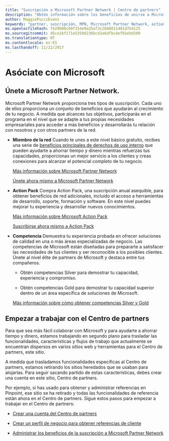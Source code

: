 ```yaml
---
title: "Suscripción a Microsoft Partner Network | Centro de partners"
description: "Obtén información sobre los beneficios de unirse a Microsoft Partner Network."
author: MaggiePucciEvans
keywords: "partner, suscripción, MPN, Microsoft Partner Network, action pack, MAPS, suscripción a action pack, beneficios, beneficios de MPN, suscripción"
ms.openlocfilehash: f429908c69f154e9a25af3c2688011491d7b4125
ms.sourcegitcommit: d5ce1bf171e535b0236bcd1e6dfbc4ef01ebd209
ms.translationtype: HT
ms.contentlocale: es-ES
ms.lasthandoff: 11/22/2017
---
```

# <a name="partner-with-microsoft"></a>Asóciate con Microsoft

## <a name="join-the-microsoft-partner-network"></a>Únete a Microsoft Partner Network.

Microsoft Partner Network proporciona tres tipos de suscripción. Cada uno de ellos proporciona un conjunto de beneficios que ayudarán al crecimiento de tu negocio. A medida que alcances tus objetivos, participarás en el programa en el nivel que se adapte a tus propias necesidades empresariales para acceder a más beneficios y desarrollarás tu relación con nosotros y con otros partners de la red.

-   **Miembro de la red** Cuando te unes a este nivel básico gratuito, recibes una serie de [beneficios principales de derechos de uso interno](https://partner.microsoft.com/membership/core-benefits) que pueden ayudarte a ahorrar tiempo y dinero mientras refuerzas tus capacidades, proporcionas un mejor servicio a los clientes y creas conexiones para alcanzar el potencial completo de tu negocio.

    [Más información sobre Microsoft Partner Network](https://partner.microsoft.com/membership/how-it-works)

    [Únete ahora mismo a Microsoft Partner Network](https://partners.microsoft.com/PartnerProgram/simplifiedenrollment.aspx)

-   **Action Pack** Compra Action Pack, una suscripción anual asequible, para obtener beneficios de red adicionales, incluido el acceso a herramientas de desarrollo, soporte, formación y software. En este nivel puedes mejorar tu experiencia y desarrollar nuevos conocimientos.

    [Más información sobre Microsoft Action Pack](https://partner.microsoft.com/membership/action-pack)

    [Suscribirse ahora mismo a Action Pack](mpn-get-action-pack.md)

-   **Competencia** Demuestra tu experiencia probada en ofrecer soluciones de calidad en una o más áreas especializadas de negocio. Las competencias de Microsoft están diseñadas para prepararte a satisfacer las necesidades de tus clientes y ser reconocible a los posibles clientes. Únete al nivel élite de partners de Microsoft y destaca entre tus compañeros.

    -   Obtén competencias Silver para demostrar tu capacidad, experiencia y compromiso.

    -   Obtén competencias Gold para demostrar tu capacidad superior dentro de un área específica de soluciones de Microsoft.

    [Más información sobre cómo obtener competencias Silver y Gold](https://partner.microsoft.com/membership/competencies)

   
## <a name="get-started-with-partner-center"></a>Empezar a trabajar con el Centro de partners

Para que sea más fácil colaborar con Microsoft y para ayudarte a ahorrar tiempo y dinero, estamos trabajando en segundo plano para trasladar las funcionalidades, características y flujos de trabajo que actualmente se encuentran dispersos en varios sitios web y herramientas para el Centro de partners, este sitio. 

A medida que trasladamos funcionalidades específicas al Centro de partners, estamos retirando los sitios heredados que se usaban para alojarlas. Para seguir sacando partido de estas características, debes crear una cuenta en este sitio, Centro de partners. 

Por ejemplo, si has usado para obtener y administrar referencias en Pinpoint, ese sitio se ha retirado y todas las funcionalidades de referencia están ahora en el Centro de partners. Sigue estos pasos para empezar a trabajar en el Centro de partners:   

-   [Crear una cuenta del Centro de partners](mpn-create-a-partner-center-account.md)

-   [Crear un perfil de negocio para obtener referencias de cliente](create-a-marketing-profile.md)

-   [Administrar los beneficios de la suscripción a Microsoft Partner Network](manage-your-partner-network-benefits.md)

